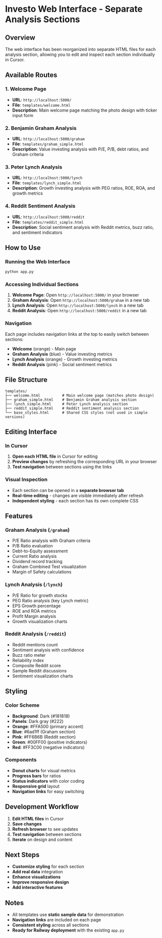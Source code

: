 # Investo Web Interface - Separate Analysis Sections

## Overview
The web interface has been reorganized into separate HTML files for each analysis section, allowing you to edit and inspect each section individually in Cursor.

## Available Routes

### 1. Welcome Page
- **URL**: `http://localhost:5000/`
- **File**: `templates/welcome.html`
- **Description**: Main welcome page matching the photo design with ticker input form

### 2. Benjamin Graham Analysis
- **URL**: `http://localhost:5000/graham`
- **File**: `templates/graham_simple.html`
- **Description**: Value investing analysis with P/E, P/B, debt ratios, and Graham criteria

### 3. Peter Lynch Analysis
- **URL**: `http://localhost:5000/lynch`
- **File**: `templates/lynch_simple.html`
- **Description**: Growth investing analysis with PEG ratios, ROE, ROA, and growth metrics

### 4. Reddit Sentiment Analysis
- **URL**: `http://localhost:5000/reddit`
- **File**: `templates/reddit_simple.html`
- **Description**: Social sentiment analysis with Reddit metrics, buzz ratio, and sentiment indicators

## How to Use

### Running the Web Interface
```bash
python app.py
```

### Accessing Individual Sections
1. **Welcome Page**: Open `http://localhost:5000/` in your browser
2. **Graham Analysis**: Open `http://localhost:5000/graham` in a new tab
3. **Lynch Analysis**: Open `http://localhost:5000/lynch` in a new tab
4. **Reddit Analysis**: Open `http://localhost:5000/reddit` in a new tab

### Navigation
Each page includes navigation links at the top to easily switch between sections:
- **Welcome** (orange) - Main page
- **Graham Analysis** (blue) - Value investing metrics
- **Lynch Analysis** (orange) - Growth investing metrics
- **Reddit Analysis** (pink) - Social sentiment metrics

## File Structure

```
templates/
├── welcome.html          # Main welcome page (matches photo design)
├── graham_simple.html    # Benjamin Graham analysis section
├── lynch_simple.html     # Peter Lynch analysis section
├── reddit_simple.html    # Reddit sentiment analysis section
└── base_styles.html      # Shared CSS styles (not used in simple versions)
```

## Editing Interface

### In Cursor
1. **Open each HTML file** in Cursor for editing
2. **Preview changes** by refreshing the corresponding URL in your browser
3. **Test navigation** between sections using the links

### Visual Inspection
- Each section can be opened in a **separate browser tab**
- **Real-time editing** - changes are visible immediately after refresh
- **Independent styling** - each section has its own complete CSS

## Features

### Graham Analysis (`/graham`)
- P/E Ratio analysis with Graham criteria
- P/B Ratio evaluation
- Debt-to-Equity assessment
- Current Ratio analysis
- Dividend record tracking
- Graham Combined Test visualization
- Margin of Safety calculations

### Lynch Analysis (`/lynch`)
- P/E Ratio for growth stocks
- PEG Ratio analysis (key Lynch metric)
- EPS Growth percentage
- ROE and ROA metrics
- Profit Margin analysis
- Growth visualization charts

### Reddit Analysis (`/reddit`)
- Reddit mentions count
- Sentiment analysis with confidence
- Buzz ratio meter
- Reliability index
- Composite Reddit score
- Sample Reddit discussions
- Sentiment visualization charts

## Styling

### Color Scheme
- **Background**: Dark (#181818)
- **Panels**: Dark gray (#222)
- **Orange**: #FFA500 (primary accent)
- **Blue**: #6ad1ff (Graham section)
- **Pink**: #FF6B6B (Reddit section)
- **Green**: #00FF00 (positive indicators)
- **Red**: #FF3C00 (negative indicators)

### Components
- **Donut charts** for visual metrics
- **Progress bars** for ratios
- **Status indicators** with color coding
- **Responsive grid** layout
- **Navigation links** for easy switching

## Development Workflow

1. **Edit HTML files** in Cursor
2. **Save changes**
3. **Refresh browser** to see updates
4. **Test navigation** between sections
5. **Iterate** on design and content

## Next Steps

- **Customize styling** for each section
- **Add real data** integration
- **Enhance visualizations**
- **Improve responsive design**
- **Add interactive features**

## Notes

- All templates use **static sample data** for demonstration
- **Navigation links** are included on each page
- **Consistent styling** across all sections
- **Ready for Railway deployment** with the existing `app.py`
